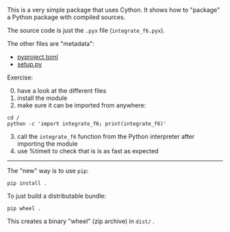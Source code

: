 This is a very simple package that uses Cython.
It shows how to "package" a Python package with compiled sources.

The source code is just the `.pyx` file (`integrate_f6.pyx`).

The other files are "metadata":

- [pyproject.toml](02-cython-distrib/pyproject.toml)
- [setup.py](02-cython-distrib/setup.py)

Exercise:

  0. have a look at the different files
  1. install the module
  2. make sure it can be imported from anywhere:
    
    cd /
    python -c 'import integrate_f6; print(integrate_f6)'
    
  3. call the `integrate_f6` function from the Python interpreter after importing the module
  4. use %timeit to check that is is as fast as expected

---

The "new" way is to use `pip`:

    pip install .

To just build a distributable bundle:

    pip wheel .

This creates a binary "wheel" (zip archive) in `dist/` .

